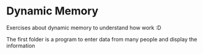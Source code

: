 # Dynamic Memory

Exercises about dynamic memory to understand how work :D

The first folder is a program to enter data from many people and display the information
